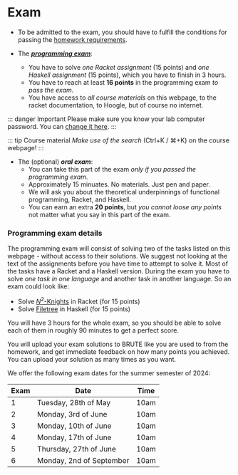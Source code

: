 # Exam

- To be admitted to the exam, you should have to fulfill the conditions for passing the
[homework requirements](/homework/#requirements).

- The [_**programming exam**_](#programming-exam-details):
    - You have to solve *one Racket assignment* (15 points) and *one Haskell assignment* (15
      points), which you have to finish in 3 hours.
    - You have to reach at least **16 points** in the programming exam *to pass the exam*.
    - You have access to *all course materials* on this webpage, to the racket documentation, to
      Hoogle, but of course no internet.

::: danger Important
Please make sure you know your lab computer password. You can [change it
here](https://www.felk.cvut.cz/labpass/).
:::

::: tip Course material
*Make use of the search* (Ctrl+K / ⌘+K) on the course webpage!
:::

- The (optional) _**oral exam**_:
    - You can take this part of the exam *only if you passed the programming exam*.
    - Approximately 15 minuates. No materials. Just pen and paper.
    - We will ask you about the theoretical underpinnings of functional programming, Racket, and
      Haskell.
    - You can earn an extra **20 points**, but *you cannot loose any points* not matter what you say
      in this part of the exam.


### Programming exam details

The programming exam will consist of solving two of the tasks listed on this webpage - without access to their solutions. We suggest not looking at the text of the assignments before you have time to attempt to solve it. Most of the tasks have a Racket and a Haskell version. During the exam you have to solve *one task in one language* and another task in another language. So an exam could look like:

- Solve [$N^2$-Knights](/exams/minesweeper/) in Racket (for 15 points)
- Solve [Filetree](/exams/filetree/) in Haskell (for 15 points)

You will have 3 hours for the whole exam, so you should be able to solve each of them in roughly 90
minutes to get a perfect score.

You will upload your exam solutions to BRUTE like you are used to from the homework, and get
immediate feedback on how many points you achieved. You can upload your solution as many times as
you want.

We offer the following exam dates for the summer semester of 2024:

| Exam | Date                       | Time |
| ---- | -------------------------- |----- |
| 1    | Tuesday,  28th of May      | 10am |
| 2    | Monday,   3rd of June      | 10am |
| 3    | Monday,   10th of June     | 10am |
| 4    | Monday,   17th of June     | 10am |
| 5    | Thursday, 27th of June     | 10am |
| 6    | Monday,   2nd of September | 10am |
